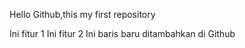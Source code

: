 Hello Github,this my first repository

Ini fitur 1
Ini fitur 2
Ini baris baru ditambahkan di Github
